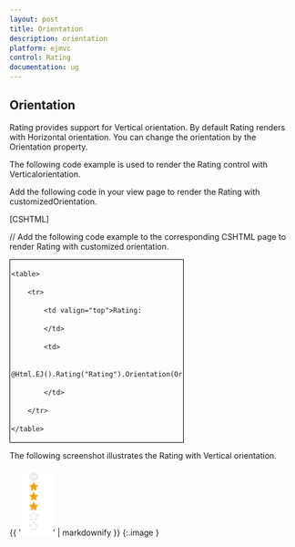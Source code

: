 ```yaml
---
layout: post
title: Orientation
description: orientation
platform: ejmvc
control: Rating
documentation: ug
---
```


## Orientation

Rating provides support for Vertical orientation. By default Rating renders with Horizontal orientation. You can change the orientation by the Orientation property.

The following code example is used to render the Rating control with Verticalorientation.

Add the following code in your view page to render the Rating with customizedOrientation.



[CSHTML]

// Add the following code example to the corresponding CSHTML page to render Rating with customized orientation.



<div id="container" style="border: 1px solid black; width: 300px; padding: 2px">

    <table>

        <tr>

            <td valign="top">Rating:

            </td>

            <td>

                @Html.EJ().Rating("Rating").Orientation(Orientation.Vertical)

            </td>

        </tr>             

    </table>

</div>





The following screenshot illustrates the Rating with Vertical orientation.

{{ '![](Orientation_images/Orientation_img1.png)' | markdownify }}
{:.image }


